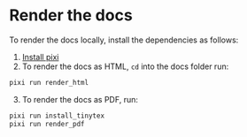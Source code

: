 # Render the docs

To render the docs locally, install the dependencies as follows:

1. [Install pixi](https://pixi.sh/latest/installation/)
2. To render the docs as HTML, ``cd`` into the docs folder run:

  ```bash
  pixi run render_html
  ```

3. To render the docs as PDF, run:

  ```bash
  pixi run install_tinytex
  pixi run render_pdf
  ```
